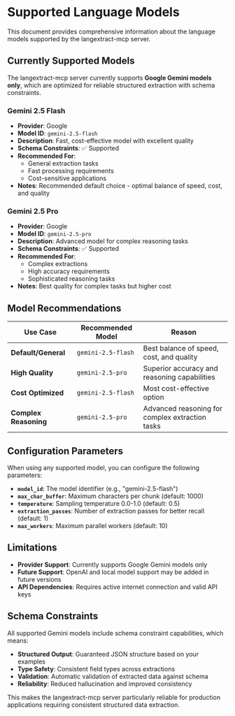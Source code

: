 # Supported Language Models

This document provides comprehensive information about the language models supported by the langextract-mcp server.

## Currently Supported Models

The langextract-mcp server currently supports **Google Gemini models only**, which are optimized for reliable structured extraction with schema constraints.

### Gemini 2.5 Flash
- **Provider**: Google
- **Model ID**: `gemini-2.5-flash`
- **Description**: Fast, cost-effective model with excellent quality
- **Schema Constraints**: ✅ Supported
- **Recommended For**:
  - General extraction tasks
  - Fast processing requirements
  - Cost-sensitive applications
- **Notes**: Recommended default choice - optimal balance of speed, cost, and quality

### Gemini 2.5 Pro
- **Provider**: Google
- **Model ID**: `gemini-2.5-pro`
- **Description**: Advanced model for complex reasoning tasks
- **Schema Constraints**: ✅ Supported
- **Recommended For**:
  - Complex extractions
  - High accuracy requirements
  - Sophisticated reasoning tasks
- **Notes**: Best quality for complex tasks but higher cost

## Model Recommendations

| Use Case | Recommended Model | Reason |
|----------|------------------|---------|
| **Default/General** | `gemini-2.5-flash` | Best balance of speed, cost, and quality |
| **High Quality** | `gemini-2.5-pro` | Superior accuracy and reasoning capabilities |
| **Cost Optimized** | `gemini-2.5-flash` | Most cost-effective option |
| **Complex Reasoning** | `gemini-2.5-pro` | Advanced reasoning for complex extraction tasks |

## Configuration Parameters

When using any supported model, you can configure the following parameters:

- **`model_id`**: The model identifier (e.g., "gemini-2.5-flash")
- **`max_char_buffer`**: Maximum characters per chunk (default: 1000)
- **`temperature`**: Sampling temperature 0.0-1.0 (default: 0.5)
- **`extraction_passes`**: Number of extraction passes for better recall (default: 1)
- **`max_workers`**: Maximum parallel workers (default: 10)

## Limitations

- **Provider Support**: Currently supports Google Gemini models only
- **Future Support**: OpenAI and local model support may be added in future versions
- **API Dependencies**: Requires active internet connection and valid API keys

## Schema Constraints

All supported Gemini models include schema constraint capabilities, which means:

- **Structured Output**: Guaranteed JSON structure based on your examples
- **Type Safety**: Consistent field types across extractions
- **Validation**: Automatic validation of extracted data against schema
- **Reliability**: Reduced hallucination and improved consistency

This makes the langextract-mcp server particularly reliable for production applications requiring consistent structured data extraction.

